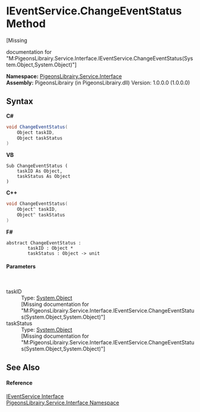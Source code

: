 # IEventService.ChangeEventStatus Method 
 

\[Missing <summary> documentation for "M:PigeonsLibrairy.Service.Interface.IEventService.ChangeEventStatus(System.Object,System.Object)"\]

**Namespace:**&nbsp;<a href="b0fc0eda-b7b1-0d3d-2267-0fd4766ff20d">PigeonsLibrairy.Service.Interface</a><br />**Assembly:**&nbsp;PigeonsLibrairy (in PigeonsLibrairy.dll) Version: 1.0.0.0 (1.0.0.0)

## Syntax

**C#**<br />
``` C#
void ChangeEventStatus(
	Object taskID,
	Object taskStatus
)
```

**VB**<br />
``` VB
Sub ChangeEventStatus ( 
	taskID As Object,
	taskStatus As Object
)
```

**C++**<br />
``` C++
void ChangeEventStatus(
	Object^ taskID, 
	Object^ taskStatus
)
```

**F#**<br />
``` F#
abstract ChangeEventStatus : 
        taskID : Object * 
        taskStatus : Object -> unit 

```


#### Parameters
&nbsp;<dl><dt>taskID</dt><dd>Type: <a href="http://msdn2.microsoft.com/en-us/library/e5kfa45b" target="_blank">System.Object</a><br />\[Missing <param name="taskID"/> documentation for "M:PigeonsLibrairy.Service.Interface.IEventService.ChangeEventStatus(System.Object,System.Object)"\]</dd><dt>taskStatus</dt><dd>Type: <a href="http://msdn2.microsoft.com/en-us/library/e5kfa45b" target="_blank">System.Object</a><br />\[Missing <param name="taskStatus"/> documentation for "M:PigeonsLibrairy.Service.Interface.IEventService.ChangeEventStatus(System.Object,System.Object)"\]</dd></dl>

## See Also


#### Reference
<a href="caeb443f-447d-25f9-371e-5946d0ad7483">IEventService Interface</a><br /><a href="b0fc0eda-b7b1-0d3d-2267-0fd4766ff20d">PigeonsLibrairy.Service.Interface Namespace</a><br />